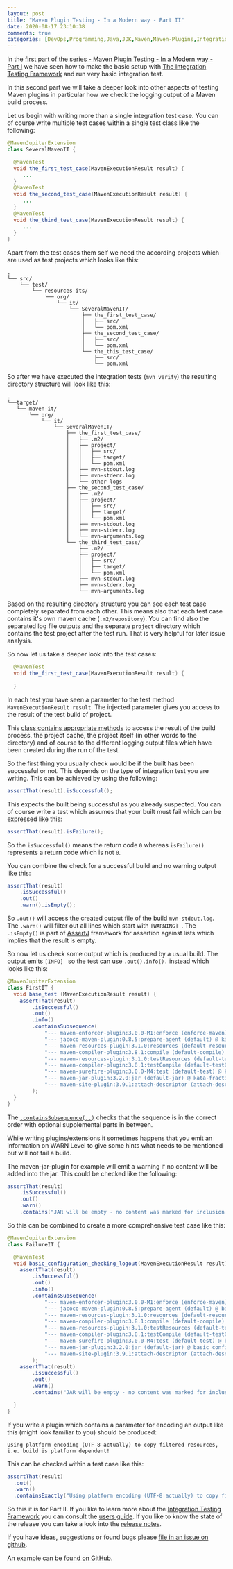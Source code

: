 ```yaml
---
layout: post
title: "Maven Plugin Testing - In a Modern way - Part II"
date: 2020-08-17 23:10:38
comments: true
categories: [DevOps,Programming,Java,JDK,Maven,Maven-Plugins,Integration Testing Framework]
---
```

In the [first part of the series - Maven Plugin Testing - In a Modern way - Part I](https://blog.soebes.de/blog/2020/08/18/itf-part-i/) 
we have seen how to make the basic setup with [The Integration Testing Framework][itf] and run very basic
integration test. 

In this second part we will take a deeper look into other aspects of testing 
Maven plugins in particular how we check the logging output of a Maven build process.

Let us begin with writing more than a single integration test case. You can of 
course write multiple test cases within a single test class like the following:

```java
@MavenJupiterExtension
class SeveralMavenIT {

  @MavenTest
  void the_first_test_case(MavenExecutionResult result) {
     ...
  }
  @MavenTest
  void the_second_test_case(MavenExecutionResult result) {
     ...
  }
  @MavenTest
  void the_third_test_case(MavenExecutionResult result) {
     ...
  }
}
```
Apart from the test cases them self we need the according projects which are used as test 
projects which looks like this:

```text
.
└── src/
    └── test/
        └── resources-its/
            └── org/
                └── it/
                    └── SeveralMavenIT/
                        ├── the_first_test_case/
                        │   ├── src/
                        │   └── pom.xml
                        ├── the_second_test_case/
                        │   ├── src/
                        │   └── pom.xml
                        └── the_this_test_case/
                            ├── src/
                            └── pom.xml
```
So after we have executed the integration tests (`mvn verify`) the resulting
directory structure will look like this:
```
.
└──target/
   └── maven-it/
       └── org/
           └── it/
               └── SeveralMavenIT/
                   ├── the_first_test_case/
                   │   ├── .m2/
                   │   ├── project/
                   │   │   ├── src/
                   │   │   ├── target/
                   │   │   └── pom.xml
                   │   ├── mvn-stdout.log
                   │   ├── mvn-stderr.log
                   │   └── other logs
                   ├── the_second_test_case/
                   │   ├── .m2/
                   │   ├── project/
                   │   │   ├── src/
                   │   │   ├── target/
                   │   │   └── pom.xml
                   │   ├── mvn-stdout.log
                   │   ├── mvn-stderr.log
                   │   └── mvn-arguments.log
                   └── the_third_test_case/
                       ├── .m2/
                       ├── project/
                       │   ├── src/
                       │   ├── target/
                       │   └── pom.xml
                       ├── mvn-stdout.log
                       ├── mvn-stderr.log
                       └── mvn-arguments.log
```
Based on the resulting directory structure you can see each test case 
completely separated from each other. This means also that each test case contains 
it's own maven cache (`.m2/repository`). You can find also the separated log file outputs and
the separate `project` directory which contains the test project after the test run. That
is very helpful for later issue analysis. 

So now let us take a deeper look into the test cases:

```java
  @MavenTest
  void the_first_test_case(MavenExecutionResult result) {
     
  }
```
In each test you have seen a parameter to the test method `MavenExecutionResult result`.
The injected parameter gives you access to the result of the test build of project.

This [class contains appropriate methods][mavenexecutionresult] to access the result
of the build process, the project cache, the project itself (in other words to the directory) 
and of course to the different logging output files which have been created during the run 
of the test.

So the first thing you usually check would be if the built has been successful or not. This depends
on the type of integration test you are writing. This can be achieved by using the following:

```java
assertThat(result).isSuccessful();
``` 
This expects the built being successful as you already suspected. You can of course write a test
which assumes that your built must fail which can be expressed like this:
```java
assertThat(result).isFailure();
``` 
So the `isSuccessful()` means the return code `0` whereas `isFailure()` represents 
a return code which is not `0`.

You can combine the check for a successful build and no warning output like this:
```java
assertThat(result)
    .isSuccessful()
    .out()
    .warn().isEmpty();
```
So `.out()` will access the created output file of the build `mvn-stdout.log`. The `.warn()`
will filter out all lines which start with `[WARNING] `. The `.isEmpty()` is part of [AssertJ][assertj] 
framework for assertion against lists which implies that the result is empty.

So now let us check some output which is produced by a usual build. The output emits `[INFO] ` so the test
can use `.out().info().` instead which looks like this:
```java
@MavenJupiterExtension
class FirstIT {
  void base_test (MavenExecutionResult result) {
    assertThat(result)
        .isSuccessful()
        .out()
        .info()
        .containsSubsequence(
            "--- maven-enforcer-plugin:3.0.0-M1:enforce (enforce-maven) @ kata-fraction ---",
            "--- jacoco-maven-plugin:0.8.5:prepare-agent (default) @ kata-fraction ---",
            "--- maven-resources-plugin:3.1.0:resources (default-resources) @ kata-fraction ---",
            "--- maven-compiler-plugin:3.8.1:compile (default-compile) @ kata-fraction ---",
            "--- maven-resources-plugin:3.1.0:testResources (default-testResources) @ kata-fraction ---",
            "--- maven-compiler-plugin:3.8.1:testCompile (default-testCompile) @ kata-fraction ---",
            "--- maven-surefire-plugin:3.0.0-M4:test (default-test) @ kata-fraction ---",
            "--- maven-jar-plugin:3.2.0:jar (default-jar) @ kata-fraction ---",
            "--- maven-site-plugin:3.9.1:attach-descriptor (attach-descriptor) @ kata-fraction ---"
        );
  }
}
```
The [`.containsSubsequence(..)`][containssubsequence] checks that the sequence 
is in the correct order with optional supplemental parts in between.  

While writing plugins/extensions it sometimes happens that you emit an information 
on WARN Level to give some hints what needs to be mentioned but will not fail a build.

The maven-jar-plugin for example will emit a warning if no content will be added into the jar. This
could be checked like the following:
```java
assertThat(result)
    .isSuccessful()
    .out()
    .warn()
    .contains("JAR will be empty - no content was marked for inclusion!");
```
So this can be combined to create a more comprehensive test case like this:

```java
@MavenJupiterExtension
class FailureIT {

  @MavenTest
  void basic_configuration_checking_logout(MavenExecutionResult result) {
    assertThat(result)
        .isSuccessful()
        .out()
        .info()
        .containsSubsequence(
            "--- maven-enforcer-plugin:3.0.0-M1:enforce (enforce-maven) @ basic_configuration_checking_logout ---",
            "--- jacoco-maven-plugin:0.8.5:prepare-agent (default) @ basic_configuration_checking_logout ---",
            "--- maven-resources-plugin:3.1.0:resources (default-resources) @ basic_configuration_checking_logout ---",
            "--- maven-compiler-plugin:3.8.1:compile (default-compile) @ basic_configuration_checking_logout ---",
            "--- maven-resources-plugin:3.1.0:testResources (default-testResources) @ basic_configuration_checking_logout ---",
            "--- maven-compiler-plugin:3.8.1:testCompile (default-testCompile) @ basic_configuration_checking_logout ---",
            "--- maven-surefire-plugin:3.0.0-M4:test (default-test) @ basic_configuration_checking_logout ---",
            "--- maven-jar-plugin:3.2.0:jar (default-jar) @ basic_configuration_checking_logout ---",
            "--- maven-site-plugin:3.9.1:attach-descriptor (attach-descriptor) @ basic_configuration_checking_logout ---"
        );
    assertThat(result)
        .isSuccessful()
        .out()
        .warn()
        .contains("JAR will be empty - no content was marked for inclusion!");

  }
}
```
If you write a plugin which contains a parameter for encoding an output like this
(might look familiar to you) should be produced:
```
Using platform encoding (UTF-8 actually) to copy filtered resources, i.e. build is platform dependent!
```
This can be checked within a test case like this:

```java
assertThat(result)
  .out()
  .warn()
  .containsExactly("Using platform encoding (UTF-8 actually) to copy filtered resources, i.e. build is platform dependent!");
```

So this it is for Part II. If you like to learn more about the [Integration Testing Framework][itf] 
you can consult the [users guide][users-guide]. If you like to know the state of the release you 
can take a look into the [release notes][release-notes].

If you have ideas, suggestions or found bugs please [file in an issue on github][issue].

An example can be [found on GitHub][example-ii].


<!-- 
Part I:
 Basic integration test; checking the build result; 

Part II:
 - Several Test cases
 - Checking build result in different ways.
 - Checking log output debug, info, warn etc.
   Assertions for maven log.
 
Part III:
 - Different Goals, System Properties, Command line options
 - Default goals, options.

Part IV:
 - Executing on different platforms (Enabled/Disabled)

Part V:
 - Grouping Test Cases
   - Nested classes
 - common local cache
 - Predefined repository content

Part X+2:
 - Single Project with several executions

Part III:
 - Checking JAR/WAR content.
 
 -->





[issue]: https://github.com/khmarbaise/maven-it-extension/issues
[users-guide]: https://khmarbaise.github.io/maven-it-extension/itf-documentation/usersguide/usersguide.html
[release-notes]: https://khmarbaise.github.io/maven-it-extension/itf-documentation/release-notes/release-notes.html
[background]: https://khmarbaise.github.io/maven-it-extension/itf-documentation/background/background.html
[itf]: https://github.com/khmarbaise/maven-it-extension
[junit-jupiter]: https://junit.org/junit5/docs/current/user-guide/
[junit-jupiter-extension]: https://junit.org/junit5/docs/current/user-guide/#extensions
[assertj]: https://assertj.github.io/doc/
[maven-failsafe-plugin]: https://maven.apache.org/surefire/maven-failsafe-plugin/index.html
[maven]: https://maven.apache.org
[containssubsequence]: https://www.javadoc.io/doc/org.assertj/assertj-core/latest/org/assertj/core/api/ListAssert.html#containsSubsequence(ELEMENT...)
[mavenexecutionresult]: https://javadoc.io/doc/com.soebes.itf.jupiter.extension/itf-extension-maven/latest/com/soebes/itf/jupiter/maven/MavenExecutionResult.html
[example-ii]: https://github.com/khmarbaise/itf-example-article-part-ii
